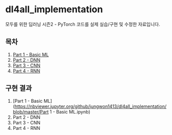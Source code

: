 # dl4all_implementation

모두를 위한 딥러닝 시즌2 - PyTorch 코드를 실제 실습/구현 및 수정한 자료입니다.



## 목차

1. [Part 1 - Basic ML](https://www.edwith.org/boostcourse-dl-pytorch/joinLectures/22155)
2. [Part 2 - DNN](https://www.edwith.org/boostcourse-dl-pytorch/joinLectures/24016)
3. [Part 3 - CNN](https://www.edwith.org/boostcourse-dl-pytorch/joinLectures/24017)
4. [Part 4 - RNN](https://www.edwith.org/boostcourse-dl-pytorch/joinLectures/24018)



## 구현 결과

1. [Part 1 - Basic ML](https://nbviewer.jupyter.org/github/jungwon1413/dl4all_implementation/blob/master/Part 1 - Basic ML.ipynb)
2. Part 2 - DNN
3. Part 3 - CNN
4. Part 4 - RNN
